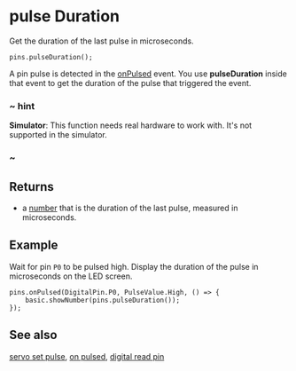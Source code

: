 # pulse Duration

Get the duration of the last pulse in microseconds.

```sig
pins.pulseDuration();
```

A pin pulse is detected in the [onPulsed](/reference/pins/on-pulsed) event. You use **pulseDuration** inside that event to get the duration of the pulse that triggered the event.

### ~ hint

**Simulator**: This function needs real hardware to work with. It's not supported in the simulator.

### ~

## Returns

* a [number](/types/number) that is the duration of the last pulse, measured in microseconds.

## Example

Wait for pin ``P0`` to be pulsed high. Display the duration of the pulse in microseconds on the LED screen.

```blocks
pins.onPulsed(DigitalPin.P0, PulseValue.High, () => {
    basic.showNumber(pins.pulseDuration());
});
```

## See also

[servo set pulse](/reference/pins/servo-set-pulse),
[on pulsed](/reference/pins/on-pulsed),
[digital read pin](/reference/pins/digital-read-pin)
